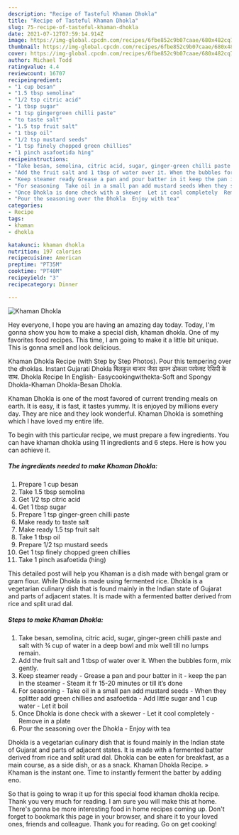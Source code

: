 ```yaml
---
description: "Recipe of Tasteful Khaman Dhokla"
title: "Recipe of Tasteful Khaman Dhokla"
slug: 75-recipe-of-tasteful-khaman-dhokla
date: 2021-07-12T07:59:14.914Z
image: https://img-global.cpcdn.com/recipes/6fbe852c9b07caae/680x482cq70/khaman-dhokla-recipe-main-photo.jpg
thumbnail: https://img-global.cpcdn.com/recipes/6fbe852c9b07caae/680x482cq70/khaman-dhokla-recipe-main-photo.jpg
cover: https://img-global.cpcdn.com/recipes/6fbe852c9b07caae/680x482cq70/khaman-dhokla-recipe-main-photo.jpg
author: Michael Todd
ratingvalue: 4.4
reviewcount: 16707
recipeingredient:
- "1 cup besan"
- "1.5 tbsp semolina"
- "1/2 tsp citric acid"
- "1 tbsp sugar"
- "1 tsp gingergreen chilli paste"
- "to taste salt"
- "1.5 tsp fruit salt"
- "1 tbsp oil"
- "1/2 tsp mustard seeds"
- "1 tsp finely chopped green chillies"
- "1 pinch asafoetida hing"
recipeinstructions:
- "Take besan, semolina, citric acid, sugar, ginger-green chilli paste and salt with ¾ cup of water in a deep bowl and mix well till no lumps remain."
- "Add the fruit salt and 1 tbsp of water over it. When the bubbles form, mix gently."
- "Keep steamer ready Grease a pan and pour batter in it keep the pan in the steamer  Steam it fr 15-20 minutes or till it’s done"
- "For seasoning  Take oil in a small pan add mustard seeds When they splitter add green chillies and asafoetida  Add little sugar and 1 cup water Let it boil"
- "Once Dhokla is done check with a skewer  Let it cool completely  Remove in a plate"
- "Pour the seasoning over the Dhokla  Enjoy with tea"
categories:
- Recipe
tags:
- khaman
- dhokla

katakunci: khaman dhokla 
nutrition: 197 calories
recipecuisine: American
preptime: "PT35M"
cooktime: "PT40M"
recipeyield: "3"
recipecategory: Dinner

---
```



![Khaman Dhokla](https://img-global.cpcdn.com/recipes/6fbe852c9b07caae/680x482cq70/khaman-dhokla-recipe-main-photo.jpg)

Hey everyone, I hope you are having an amazing day today. Today, I'm gonna show you how to make a special dish, khaman dhokla. One of my favorites food recipes. This time, I am going to make it a little bit unique. This is gonna smell and look delicious.

Khaman Dhokla Recipe (with Step by Step Photos). Pour this tempering over the dhoklas. Instant Gujarati Dhokla बिलकुल बाजार जैसा खमन ढोकला परफेक्ट रेसिपी के साथ. Dhokla Recipe In English- Easycookingwithekta-Soft and Spongy Dhokla-Khaman Dhokla-Besan Dhokla.

Khaman Dhokla is one of the most favored of current trending meals on earth. It is easy, it is fast, it tastes yummy. It is enjoyed by millions every day. They are nice and they look wonderful. Khaman Dhokla is something which I have loved my entire life.


To begin with this particular recipe, we must prepare a few ingredients. You can have khaman dhokla using 11 ingredients and 6 steps. Here is how you can achieve it.

<!--inarticleads1-->

##### The ingredients needed to make Khaman Dhokla:

1. Prepare 1 cup besan
1. Take 1.5 tbsp semolina
1. Get 1/2 tsp citric acid
1. Get 1 tbsp sugar
1. Prepare 1 tsp ginger-green chilli paste
1. Make ready to taste salt
1. Make ready 1.5 tsp fruit salt
1. Take 1 tbsp oil
1. Prepare 1/2 tsp mustard seeds
1. Get 1 tsp finely chopped green chillies
1. Take 1 pinch asafoetida (hing)


This detailed post will help you Khaman is a dish made with bengal gram or gram flour. While Dhokla is made using fermented rice. Dhokla is a vegetarian culinary dish that is found mainly in the Indian state of Gujarat and parts of adjacent states. It is made with a fermented batter derived from rice and split urad dal. 

<!--inarticleads2-->

##### Steps to make Khaman Dhokla:

1. Take besan, semolina, citric acid, sugar, ginger-green chilli paste and salt with ¾ cup of water in a deep bowl and mix well till no lumps remain.
1. Add the fruit salt and 1 tbsp of water over it. When the bubbles form, mix gently.
1. Keep steamer ready - Grease a pan and pour batter in it - keep the pan in the steamer  - Steam it fr 15-20 minutes or till it’s done
1. For seasoning  - Take oil in a small pan add mustard seeds - When they splitter add green chillies and asafoetida  - Add little sugar and 1 cup water - Let it boil
1. Once Dhokla is done check with a skewer  - Let it cool completely  - Remove in a plate
1. Pour the seasoning over the Dhokla  - Enjoy with tea


Dhokla is a vegetarian culinary dish that is found mainly in the Indian state of Gujarat and parts of adjacent states. It is made with a fermented batter derived from rice and split urad dal. Dhokla can be eaten for breakfast, as a main course, as a side dish, or as a snack. Khaman Dhokla Recipe. » Khaman is the instant one. Time to instantly ferment the batter by adding eno. 

So that is going to wrap it up for this special food khaman dhokla recipe. Thank you very much for reading. I am sure you will make this at home. There's gonna be more interesting food in home recipes coming up. Don't forget to bookmark this page in your browser, and share it to your loved ones, friends and colleague. Thank you for reading. Go on get cooking!
